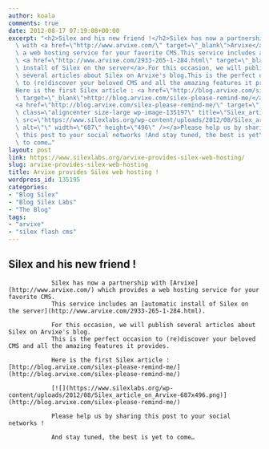 ```yaml
---
author: koala
comments: true
date: 2012-08-17 07:19:08+00:00
excerpt: "<h2>Silex and his new friend !</h2>Silex has now a partnership\
  \ with <a href=\"http://www.arvixe.com/\" target=\"_blank\">Arvixe</a> which provides\
  \ a web hosting service for your favorite CMS.This service includes an\
  \ <a href=\"http://www.arvixe.com/2933-265-1-284.html\" target=\"_blank\">automatic\
  \ install of Silex on the server</a>.For this occasion, we will publish\
  \ several articles about Silex on Arvixe's blog.This is the perfect occasion\
  \ to (re)discover your beloved CMS and all the amazing features it provides.\
  Here is the first Silex article : <a href=\"http://blog.arvixe.com/silex-please-remind-me/\"\
  \ target=\"_blank\">http://blog.arvixe.com/silex-please-remind-me/</a>\
  <a href=\"http://blog.arvixe.com/silex-please-remind-me/\" target=\"_blank\"><img\
  \ class=\"aligncenter size-large wp-image-135197\" title=\"Silex_article_on_Arvixe\"\
  \ src=\"https://www.silexlabs.org/wp-content/uploads/2012/08/Silex_article_on_Arvixe-687x496.png\"\
  \ alt=\"\" width=\"687\" height=\"496\" /></a>Please help us by sharing\
  \ this post to your social networks !And stay tuned, the best is yet\
  \ to come…"
layout: post
link: https://www.silexlabs.org/arvixe-provides-silex-web-hosting/
slug: arvixe-provides-silex-web-hosting
title: Arvixe provides Silex web hosting !
wordpress_id: 135195
categories:
- "Blog Silex"
- "Blog Silex Labs"
- "The Blog"
tags:
- "arvixe"
- "silex flash cms"
---
```


## Silex and his new friend !


				Silex has now a partnership with [Arvixe](http://www.arvixe.com/) which provides a web hosting service for your favorite CMS.
				This service includes an [automatic install of Silex on the server](http://www.arvixe.com/2933-265-1-284.html).

				For this occasion, we will publish several articles about Silex on Arvixe's blog.
				This is the perfect occasion to (re)discover your beloved CMS and all the amazing features it provides.

				Here is the first Silex article : [http://blog.arvixe.com/silex-please-remind-me/](http://blog.arvixe.com/silex-please-remind-me/)

				[![](https://www.silexlabs.org/wp-content/uploads/2012/08/Silex_article_on_Arvixe-687x496.png)](http://blog.arvixe.com/silex-please-remind-me/)

				Please help us by sharing this post to your social networks !

				And stay tuned, the best is yet to come…
